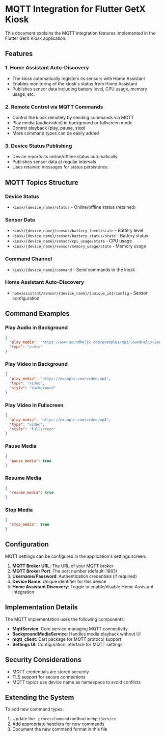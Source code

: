 # MQTT Integration for Flutter GetX Kiosk

This document explains the MQTT integration features implemented in the Flutter GetX Kiosk application.

## Features

### 1. Home Assistant Auto-Discovery
- The kiosk automatically registers its sensors with Home Assistant
- Enables monitoring of the kiosk's status from Home Assistant
- Publishes sensor data including battery level, CPU usage, memory usage, etc.

### 2. Remote Control via MQTT Commands
- Control the kiosk remotely by sending commands via MQTT
- Play media (audio/video) in background or fullscreen mode
- Control playback (play, pause, stop)
- More command types can be easily added

### 3. Device Status Publishing
- Device reports its online/offline status automatically
- Publishes sensor data at regular intervals
- Uses retained messages for status persistence

## MQTT Topics Structure

### Device Status
- `kiosk/{device_name}/status` - Online/offline status (retained)

### Sensor Data
- `kiosk/{device_name}/sensor/battery_level/state` - Battery level
- `kiosk/{device_name}/sensor/battery_status/state` - Battery status
- `kiosk/{device_name}/sensor/cpu_usage/state` - CPU usage
- `kiosk/{device_name}/sensor/memory_usage/state` - Memory usage

### Command Channel
- `kiosk/{device_name}/command` - Send commands to the kiosk

### Home Assistant Auto-Discovery
- `homeassistant/sensor/{device_name}/{unique_id}/config` - Sensor configuration

## Command Examples

### Play Audio in Background
```json
{
  "play_media": "https://www.soundhelix.com/examples/mp3/SoundHelix-Song-1.mp3",
  "type": "audio"
}
```

### Play Video in Background
```json
{
  "play_media": "https://example.com/video.mp4",
  "type": "video",
  "style": "background"
}
```

### Play Video in Fullscreen
```json
{
  "play_media": "https://example.com/video.mp4",
  "type": "video",
  "style": "fullscreen"
}
```

### Pause Media
```json
{
  "pause_media": true
}
```

### Resume Media
```json
{
  "resume_media": true
}
```

### Stop Media
```json
{
  "stop_media": true
}
```

## Configuration

MQTT settings can be configured in the application's settings screen:

1. **MQTT Broker URL**: The URL of your MQTT broker
2. **MQTT Broker Port**: The port number (default: 1883)
3. **Username/Password**: Authentication credentials (if required)
4. **Device Name**: Unique identifier for this device
5. **Home Assistant Discovery**: Toggle to enable/disable Home Assistant integration

## Implementation Details

The MQTT implementation uses the following components:

- **MqttService**: Core service managing MQTT connectivity
- **BackgroundMediaService**: Handles media playback without UI
- **mqtt_client**: Dart package for MQTT protocol support
- **Settings UI**: Configuration interface for MQTT settings

## Security Considerations

- MQTT credentials are stored securely
- TLS support for secure connections
- MQTT topics use device name as namespace to avoid conflicts

## Extending the System

To add new command types:

1. Update the `_processCommand` method in `MqttService`
2. Add appropriate handlers for new commands
3. Document the new command format in this file